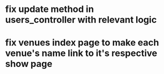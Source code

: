 # fix update method in users_controller with relevant logic



# fix venues index page to make each venue's name link to it's respective show page

